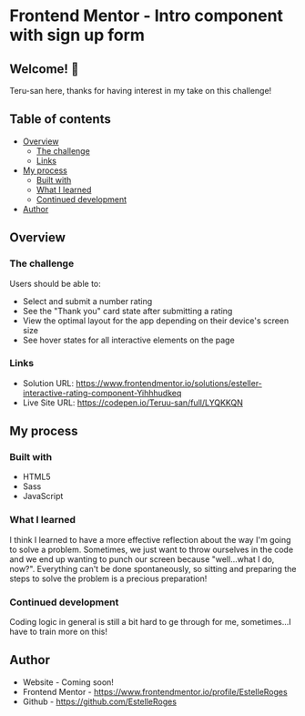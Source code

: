 # Frontend Mentor - Intro component with sign up form

## Welcome! 👋

Teru-san here, thanks for having interest in my take on this challenge!

## Table of contents

- [Overview](#overview)
  - [The challenge](#the-challenge)
  - [Links](#links)
- [My process](#my-process)
  - [Built with](#built-with)
  - [What I learned](#what-i-learned)
  - [Continued development](#continued-development)
- [Author](#author)

## Overview

### The challenge

Users should be able to:

  - Select and submit a number rating
  - See the "Thank you" card state after submitting a rating
  - View the optimal layout for the app depending on their device's screen size
  - See hover states for all interactive elements on the page

### Links

- Solution URL: https://www.frontendmentor.io/solutions/esteller-interactive-rating-component-Yihhhudkeq
- Live Site URL: https://codepen.io/Teruu-san/full/LYQKKQN

## My process

### Built with

- HTML5
- Sass
- JavaScript

### What I learned

I think I learned to have a more effective reflection about the way I'm going to solve a problem. Sometimes, we just want to throw ourselves in the code and we end up wanting to punch our screen because "well...what I do, now?".
Everything can't be done spontaneously, so sitting and preparing the steps to solve the problem is a precious preparation!

### Continued development

Coding logic in general is still a bit hard to ge through for me, sometimes...I have to train more on this!

## Author

- Website - Coming soon!
- Frontend Mentor - https://www.frontendmentor.io/profile/EstelleRoges
- Github - https://github.com/EstelleRoges